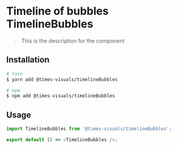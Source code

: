 # Timeline of bubbles TimelineBubbles

> This is the description for the component

## Installation

```bash
# Yarn
$ yarn add @times-visuals/timelineBubbles

# npm
$ npm add @times-visuals/timelineBubbles
```

## Usage

```js
import TimelineBubbles from '@times-visuals/timelineBubbles';

export default () => <TimelineBubbles />;
```
